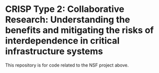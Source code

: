 # CRISP Type 2: Collaborative Research: Understanding the benefits and mitigating the risks of interdependence in critical infrastructure systems

This repository is for code related to the NSF project above.